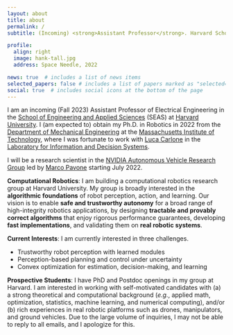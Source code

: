 ```yaml
---
layout: about
title: about
permalink: /
subtitle: (Incoming) <strong>Assistant Professor</strong>. Harvard School of Engineering and Applied Sciences.

profile:
  align: right
  image: hank-tall.jpg
  address: Space Needle, 2022

news: true  # includes a list of news items
selected_papers: false # includes a list of papers marked as "selected={true}"
social: true  # includes social icons at the bottom of the page
---
```


I am an incoming (Fall 2023) Assistant Professor of Electrical Engineering in the [School of Engineering and Applied Sciences](https://www.seas.harvard.edu/) (SEAS) at [Harvard University](https://www.harvard.edu/). I (am expected to) obtain my Ph.D. in Robotics in 2022 from the [Department of Mechanical Engineering](https://meche.mit.edu/) at the [Massachusetts Institute of Technology](https://mit.edu/), where I was fortunate to work with [Luca Carlone](https://lucacarlone.mit.edu/) in the [Laboratory for Information and Decision Systems](https://lids.mit.edu/). 

I will be a research scientist in the [NVIDIA Autonomous Vehicle Research Group](https://nvr-avg.github.io/) led by [Marco Pavone](https://web.stanford.edu/~pavone/) starting July 2022.

**Computational Robotics**: I am building a computational robotics research group at Harvard University. My group is broadly interested in the **algorithmic foundations** of robot perception, action, and learning. Our vision is to enable **safe and trustworthy autonomy** for a broad range of high-integrity robotics applications, by designing **tractable and provably correct algorithms** that enjoy rigorous performance guarantees, developing **fast implementations**, and validating them on **real robotic systems**.

**Current Interests**: I am currently interested in three challenges. 
- Trustworthy robot perception with learned modules
- Perception-based planning and control under uncertainty
- Convex optimization for estimation, decision-making, and learning 

**Prospective Students**: I have PhD and Postdoc openings in my group at Harvard. I am interested in working with self-motivated candidates with (a) a strong theoretical and computational background (*e.g.*, applied math, optimization, statistics, machine learning, and numerical computing), and/or (b) rich experiences in real robotic platforms such as drones, manipulators, and ground vehicles. Due to the large volume of inquiries, I may not be able to reply to all emails, and I apologize for this.

